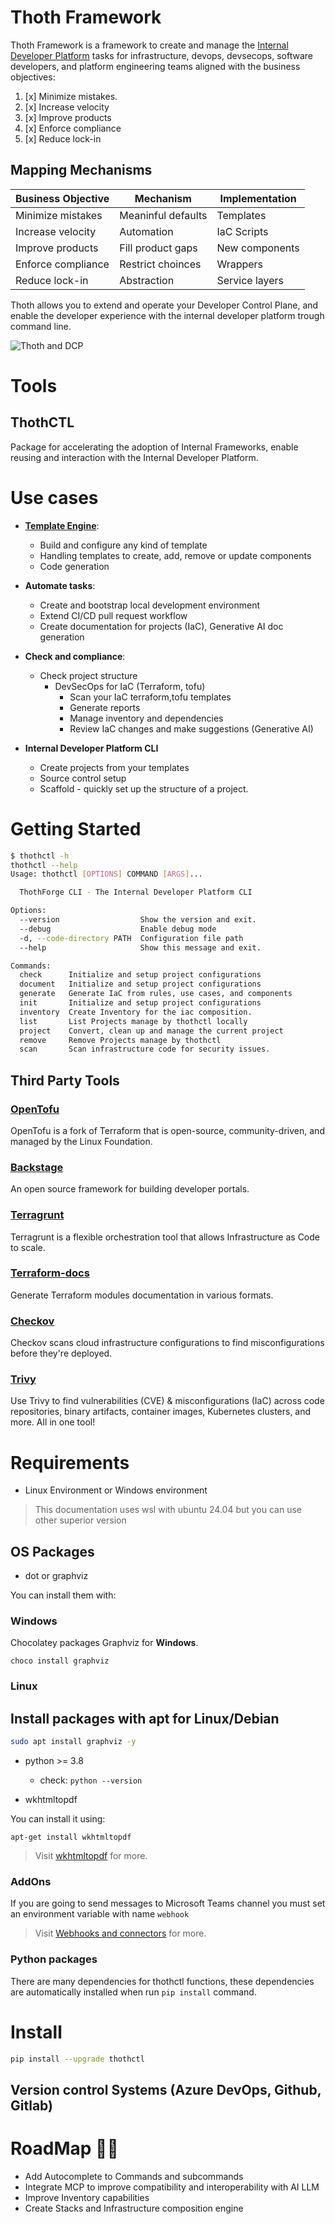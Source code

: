 # Thoth Framework

Thoth Framework is a framework to create and manage the [Internal Developer Platform](https://internaldeveloperplatform.org/what-is-an-internal-developer-platform/) tasks for infrastructure, devops, devsecops, software developers, and platform engineering teams aligned with the business objectives:

1. [x] Minimize mistakes.
2. [x] Increase velocity
3. [x] Improve products
4. [x] Enforce compliance
5. [x] Reduce lock-in

## Mapping Mechanisms 
| Business Objective | Mechanism          | Implementation |
|-------------------|--------------------|----------------|
| Minimize mistakes | Meaninful defaults | Templates      |
| Increase velocity | Automation         | IaC Scripts    |
| Improve products | Fill product gaps  | New components |
| Enforce compliance | Restrict choinces  | Wrappers       |
| Reduce lock-in | Abstraction        | Service layers |

Thoth allows you to extend and operate your Developer Control Plane, and enable the developer experience with the internal developer platform trough command line.

![Thoth and DCP ](./docs/img/framework/thothfr.png)

# Tools

## ThothCTL

Package for accelerating the adoption of Internal Frameworks, enable reusing and interaction with the Internal Developer Platform. 

# Use cases
- **[Template Engine](template_engine/template_engine.md)**:
  - Build and configure any kind of template
  - Handling templates to create, add, remove or update components
  - Code generation
  
- **Automate tasks**:
  - Create and bootstrap local development environment
  - Extend CI/CD pull request workflow
  - Create documentation for projects (IaC), Generative AI doc generation

- **Check and compliance**:
  - Check project structure
    - DevSecOps for IaC (Terraform, tofu)
      - Scan your IaC terraform,tofu templates
      - Generate reports 
      - Manage inventory and dependencies
      - Review IaC changes and make suggestions (Generative AI)
      
- **Internal Developer Platform CLI**
  - Create projects from your templates
  - Source control setup
  - Scaffold - quickly set up the structure of a project.
  


# Getting Started

```bash
$ thothctl -h
thothctl --help
Usage: thothctl [OPTIONS] COMMAND [ARGS]...

  ThothForge CLI - The Internal Developer Platform CLI

Options:
  --version                  Show the version and exit.
  --debug                    Enable debug mode
  -d, --code-directory PATH  Configuration file path
  --help                     Show this message and exit.

Commands:
  check      Initialize and setup project configurations
  document   Initialize and setup project configurations
  generate   Generate IaC from rules, use cases, and components
  init       Initialize and setup project configurations
  inventory  Create Inventory for the iac composition.
  list       List Projects manage by thothctl locally
  project    Convert, clean up and manage the current project
  remove     Remove Projects manage by thothctl
  scan       Scan infrastructure code for security issues.


```


## Third Party Tools

### [OpenTofu](https://opentofu.org/)
OpenTofu is a fork of Terraform that is open-source, community-driven, and managed by the Linux Foundation.

### [Backstage](https://backstage.io/)
An open source framework for building developer portals.

### [Terragrunt](https://terragrunt.gruntwork.io/)
Terragrunt is a flexible orchestration tool that allows Infrastructure as Code to scale. 

### [Terraform-docs](https://terraform-docs.io/)
Generate Terraform modules documentation in various formats.

### [Checkov](https://www.checkov.io/)
Checkov scans cloud infrastructure configurations to find misconfigurations before they're deployed.

### [Trivy](https://trivy.dev/latest/)
Use Trivy to find vulnerabilities (CVE) & misconfigurations (IaC) across code repositories, binary artifacts, container images, Kubernetes clusters, and more. All in one tool! 

# Requirements
 - Linux Environment or Windows environment

> This documentation uses wsl with ubuntu 24.04 but you can use other superior version

## OS Packages

- dot or graphviz

You can install them with:

### Windows
 Chocolatey packages Graphviz for **Windows**.

`choco install graphviz`
### Linux
Install packages with apt for Linux/Debian
- 
```bash 
sudo apt install graphviz -y
```
- python >= 3.8 
    - check: `python --version` 

- wkhtmltopdf

You can install it using: 

```commandline
apt-get install wkhtmltopdf
```

> Visit [wkhtmltopdf](https://github.com/JazzCore/python-pdfkit/wiki/Installing-wkhtmltopdf) for more.

### AddOns

If you are going to send messages to Microsoft Teams channel you must set an environment variable with name `webhook`
> Visit [Webhooks and connectors](https://docs.microsoft.com/en-us/microsoftteams/platform/webhooks-and-connectors/what-are-webhooks-and-connectors) for more.

### Python packages

There are many dependencies for thothctl functions, these dependencies are automatically installed when run `pip install` command.


# Install

```Bash
pip install --upgrade thothctl
```

## Version control Systems (Azure DevOps, Github, Gitlab)

# RoadMap 🧗‍♂

 - Add Autocomplete to Commands and subcommands
 - Integrate MCP to improve compatibility and interoperability with AI LLM
 - Improve Inventory capabilities
 - Create Stacks and Infrastructure composition engine
